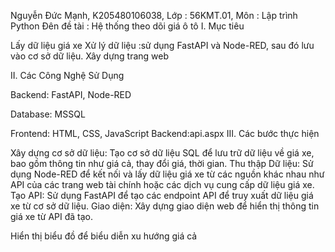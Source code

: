 Nguyễn Đức Mạnh, K205480106038, Lớp : 56KMT.01, Môn : Lập trình Python
Đên đề tài : Hệ thống theo dõi giá ô tô
I. Mục tiêu

Lấy dữ liệu giá xe
Xử lý dữ liệu :sử dụng FastAPI và Node-RED, sau đó lưu vào cơ sở dữ liệu.
Xây dựng trang web


II. Các Công Nghệ Sử Dụng

Backend: FastAPI, Node-RED

Database: MSSQL

Frontend: HTML, CSS, JavaScript
Backend:api.aspx
III. Các bước thực hiện

Xây dựng cơ sở dữ liệu:
Tạo cơ sở dữ liệu SQL để lưu trữ dữ liệu về giá xe, bao gồm thông tin như giá cả, thay đổi giá, thời gian.
Thu thập Dữ liệu:
Sử dụng Node-RED để kết nối và lấy dữ liệu giá xe từ các nguồn khác nhau như API của các trang web tài chính hoặc các dịch vụ cung cấp dữ liệu giá xe.
Tạo API:
Sử dụng FastAPI để tạo các endpoint API để truy xuất dữ liệu giá xe từ cơ sở dữ liệu.
Giao diện:
Xây dựng giao diện web để hiển thị thông tin giá xe từ API đã tạo.

Hiển thị biểu đồ để biểu diễn xu hướng giá cả

